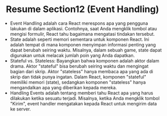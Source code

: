 <h1 align = "center"><b>Resume Section12 (Event Handling)</b></h1>

<ul>
    <li>Event Handling adalah cara React merespons apa yang pengguna lakukan di dalam aplikasi. Contohnya, saat Anda mengklik tombol atau mengisi formulir, React tahu bagaimana mengatasi tindakan tersebut.</li>
    <li>State adalah seperti memori sementara untuk komponen React. Ini adalah tempat di mana komponen menyimpan informasi penting yang dapat berubah seiring waktu. Misalnya, dalam sebuah game, state dapat digunakan untuk melacak jumlah poin yang Anda dapatkan.</li>
    <li>Stateful vs. Stateless: Bayangkan bahwa komponen adalah aktor dalam drama. Aktor "stateful" bisa berubah seiring waktu dan mengingat bagian dari skrip. Aktor "stateless" hanya membaca apa yang ada di skrip dan tidak punya ingatan. Dalam React, komponen "stateful" memiliki memori (state), sedangkan komponen "stateless" hanya mengandalkan apa yang diberikan kepada mereka.</li>
    <li>Handling Events adalah tentang memberi tahu React apa yang harus dilakukan ketika sesuatu terjadi. Misalnya, ketika Anda mengklik tombol "Kirim", event handler mengatakan kepada React untuk mengirim data ke server.</li>
</ul>
